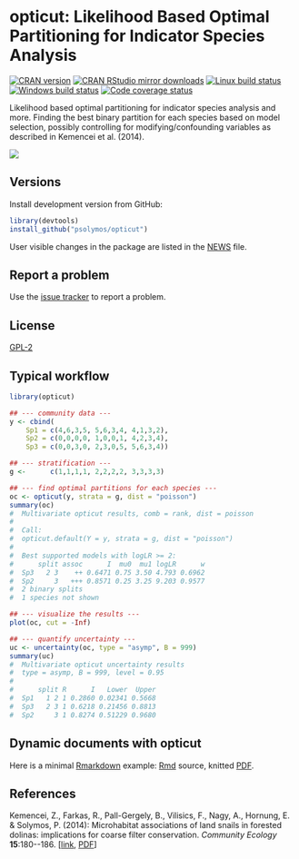 # opticut: Likelihood Based Optimal Partitioning for Indicator Species Analysis

[![CRAN version](http://www.r-pkg.org/badges/version/opticut)](http://cran.rstudio.com/web/packages/opticut/index.html)
[![CRAN RStudio mirror downloads](http://cranlogs.r-pkg.org/badges/grand-total/opticut)](http://cran.rstudio.com/web/packages/opticut/index.html)
[![Linux build status](https://travis-ci.org/psolymos/opticut.svg?branch=master)](https://travis-ci.org/psolymos/opticut)
[![Windows build status](https://ci.appveyor.com/api/projects/status/g6k5txb3v3i4wres?svg=true)](https://ci.appveyor.com/project/psolymos/opticut)
[![Code coverage status](https://codecov.io/gh/psolymos/opticut/branch/master/graph/badge.svg)](https://codecov.io/gh/psolymos/opticut)

Likelihood based optimal partitioning for indicator species analysis and more.
Finding the best binary partition for each species based on
model selection, possibly controlling for modifying/confounding
variables as described in Kemencei et al. (2014).

![](https://github.com/psolymos/opticut/raw/master/extras/oc-logo.gif)

## Versions

Install development version from GitHub:

```R
library(devtools)
install_github("psolymos/opticut")
```

User visible changes in the package are listed in the [NEWS](https://github.com/psolymos/opticut/blob/master/NEWS.md) file.

## Report a problem

Use the [issue tracker](https://github.com/psolymos/opticut/issues)
to report a problem.

## License

[GPL-2](https://www.gnu.org/licenses/old-licenses/gpl-2.0.en.html)

## Typical workflow

```R
library(opticut)

## --- community data ---
y <- cbind(
    Sp1 = c(4,6,3,5, 5,6,3,4, 4,1,3,2),
    Sp2 = c(0,0,0,0, 1,0,0,1, 4,2,3,4),
    Sp3 = c(0,0,3,0, 2,3,0,5, 5,6,3,4))

## --- stratification ---
g <-      c(1,1,1,1, 2,2,2,2, 3,3,3,3)

## --- find optimal partitions for each species ---
oc <- opticut(y, strata = g, dist = "poisson")
summary(oc)
#  Multivariate opticut results, comb = rank, dist = poisson
#
#  Call:
#  opticut.default(Y = y, strata = g, dist = "poisson")
#
#  Best supported models with logLR >= 2:
#      split assoc      I  mu0  mu1 logLR      w
#  Sp3   2 3    ++ 0.6471 0.75 3.50 4.793 0.6962
#  Sp2     3   +++ 0.8571 0.25 3.25 9.203 0.9577
#  2 binary splits
#  1 species not shown

## --- visualize the results ---
plot(oc, cut = -Inf)

## --- quantify uncertainty ---
uc <- uncertainty(oc, type = "asymp", B = 999)
summary(uc)
#  Multivariate opticut uncertainty results
#  type = asymp, B = 999, level = 0.95
#
#      split R      I   Lower  Upper
#  Sp1   1 2 1 0.2860 0.02341 0.5668
#  Sp3   2 3 1 0.6218 0.21456 0.8813
#  Sp2     3 1 0.8274 0.51229 0.9680
```

## Dynamic documents with opticut

Here is a minimal [Rmarkdown](http://rmarkdown.rstudio.com/) example: [Rmd](https://raw.githubusercontent.com/psolymos/opticut/master/extras/opticut-knitr-example.Rmd) source, knitted [PDF](https://github.com/psolymos/opticut/raw/master/extras/opticut-knitr-example.pdf).

## References

Kemencei, Z., Farkas, R., Pall-Gergely, B., Vilisics, F., Nagy, A., Hornung,
E. & Solymos, P. (2014): Microhabitat associations of land snails in
forested dolinas: implications for coarse filter conservation.
_Community Ecology_ **15**:180--186.
[[link](http://dx.doi.org/10.1556/ComEc.15.2014.2.6), [PDF](https://drive.google.com/file/d/0B-q59n6LIwYPWnBjLUxvcXJVUXc/view?usp=sharing)]
